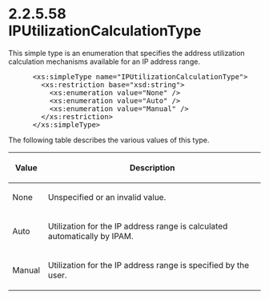 <html dir="LTR" xmlns:mshelp="http://msdn.microsoft.com/mshelp" xmlns:ddue="http://ddue.schemas.microsoft.com/authoring/2003/5" xmlns:xlink="http://www.w3.org/1999/xlink" xmlns:tool="http://www.microsoft.com/tooltip">
 <body>
 <div id="header">
 <h1 class="heading">2.2.5.58 IPUtilizationCalculationType</h1>
 </div>
 <div id="mainSection">
 <div id="mainBody">
 <div id="allHistory" class="saveHistory"></div>
 <div id="sectionSection0" class="section" name="collapseableSection">
 

<p>This simple type is an enumeration that specifies the
address utilization calculation mechanisms available for an IP address range.</p>

<dl>
<dd>
<div><pre> &lt;xs:simpleType name=&quot;IPUtilizationCalculationType&quot;&gt;
   &lt;xs:restriction base=&quot;xsd:string&quot;&gt;
     &lt;xs:enumeration value=&quot;None&quot; /&gt;
     &lt;xs:enumeration value=&quot;Auto&quot; /&gt;
     &lt;xs:enumeration value=&quot;Manual&quot; /&gt;
   &lt;/xs:restriction&gt;
 &lt;/xs:simpleType&gt;
</pre></div>
</dd></dl>

<p>The following table describes the various values of this
type.</p>

<table>
 <thead>
 <tr>
 <th>
 <p>Value</p>
 </th>
 <th>
 <p>Description</p>
 </th>
 </tr>
 </thead>
 <tr>
 <td>
 <p>None</p>
 </td>
 <td>
 <p>Unspecified or an invalid value.</p>
 </td>
 </tr>
 <tr>
 <td>
 <p>Auto</p>
 </td>
 <td>
 <p>Utilization for the IP address range is calculated
 automatically by IPAM.</p>
 </td>
 </tr>
 <tr>
 <td>
 <p>Manual</p>
 </td>
 <td>
 <p>Utilization for the IP address range is specified by
 the user.</p>
 </td>
 </tr>
</table>

<p> </p>


 </div>
 </div>
 </div>
 </body>
</html>